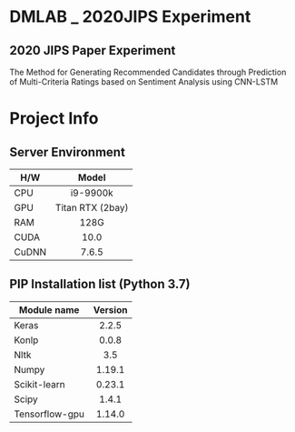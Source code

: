 # DMLAB _ 2020JIPS Experiment
## 2020 JIPS Paper Experiment
The Method for Generating Recommended Candidates through Prediction of Multi-Criteria Ratings based on Sentiment Analysis using CNN-LSTM

# Project Info
## Server Environment
| H/W | Model |
|---|:---:|
| CPU | i9-9900k |
| GPU | Titan RTX (2bay) |
| RAM | 128G |
| CUDA | 10.0 |
| CuDNN | 7.6.5 |

## PIP Installation list (Python 3.7)
| Module name | Version |
|---|:---:|
| Keras | 2.2.5 |
| Konlp | 0.0.8 |
| Nltk | 3.5 |
| Numpy | 1.19.1 |
| Scikit-learn | 0.23.1 |
| Scipy | 1.4.1 |
| Tensorflow-gpu | 1.14.0 |
